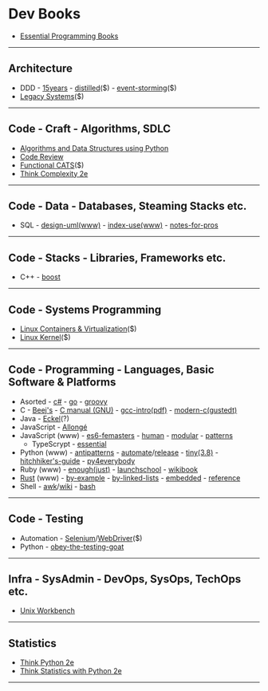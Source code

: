 # Dev Books

* [Essential Programming Books](https://www.programming-books.io/)

---

## Architecture

* DDD - [15years](https://leanpub.com/ddd_first_15_years) - [distilled](https://www.informit.com/store/domain-driven-design-distilled-9780134434421)(\$) - [event-storming](https://leanpub.com/introducing_eventstorming)(\$)
* [Legacy Systems](https://leanpub.com/WorkingWithLegacySystems)(\$)

---

## Code - Craft - Algorithms, SDLC

* [Algorithms and Data Structures using Python](https://runestone.academy/runestone/books/published/pythonds/index.html)
* [Code Review](https://leanpub.com/whattolookforinacodereview)
* [Functional CATS](https://leanpub.com/fpmortals-cats)(\$)
* [Think Complexity 2e](https://greenteapress.com/wp/think-complexity-2e/)

---

## Code - Data - Databases, Steaming Stacks etc.

* SQL - [design-uml(www)](https://web.csulb.edu/colleges/coe/cecs/dbdesign/dbdesign.php?page=intro.html) - [index-use(www)](https://use-the-index-luke.com/) - [notes-for-pros](https://goalkicker.com/SQLBook/)

---

## Code - Stacks - Libraries, Frameworks etc.

* C++ - [boost](https://theboostcpplibraries.com/)

---

## Code - Systems Programming

* [Linux Containers & Virtualization](https://www.apress.com/br/book/9781484262825#)(\$)
* [Linux Kernel](https://leanpub.com/linuxkernel)(\$)

---

## Code - Programming - Languages, Basic Software & Platforms

* Asorted - [c#](https://en.wikibooks.org/wiki/C_Sharp_Programming) - [go](https://www.openmymind.net/The-Little-Go-Book/) - [groovy](https://leanpub.com/groovytutorial/read)
* C - [Beej's](https://beej.us/guide/bgc/) - [C manual (GNU)](https://www.gnu.org/software/gnu-c-manual/) - [gcc-intro(pdf)](https://www.linuxlinks.com/wp-content/uploads/2019/07/An_Introduction_to_GCC-Brian_Gough.pdf) - [modern-c(gustedt)](https://modernc.gforge.inria.fr/)
* Java - [Eckel](https://leanpub.com/onjava8)(\?)
* JavaScript - [Allongé](https://leanpub.com/javascriptallongesix)
* JavaScript (www) - [es6-femasters](https://frontendmasters.com/books/javascript-enlightenment/) - [human](https://read.humanjavascript.com/) - [modular](https://mjavascript.com/) - [patterns](https://addyosmani.com/resources/essentialjsdesignpatterns/book/)
    - TypeScrypt - [essential](https://leanpub.com/essentialtypescript/read)
* Python (www) - [antipatterns](https://docs.quantifiedcode.com/python-anti-patterns/) - [automate](https://automatetheboringstuff.com/)/[release](https://inventwithpython.com/blog/2019/10/07/whats-new-in-the-2nd-edition-of-automate-the-boring-stuff-with-python/) - [tiny(3.8)](https://github.com/mattharrison/Tiny-Python-3.8-Notebook/blob/master/python38.rst) - [hitchhiker's-guide](https://docs.python-guide.org/) - [py4everybody](https://www.py4e.com/book.php)
* Ruby (www) - [enough(just)](http://jasonkim.ca/projects/just_enough_ruby_to_get_by/) - [launchschool](https://launchschool.com/books/ruby) - [wikibook](https://en.wikibooks.org/wiki/Ruby_Programming)
* [Rust](https://doc.rust-lang.org/book/) (www) - [by-example](https://doc.rust-lang.org/stable/rust-by-example/) - [by-linked-lists](https://rust-unofficial.github.io/too-many-lists/) - [embedded](https://rust-embedded.github.io/book/intro/) - [reference](https://doc.rust-lang.org/stable/reference/)
* Shell - [awk](https://www.grymoire.com/Unix/Awk.html)/[wiki](https://en.wikibooks.org/wiki/An_Awk_Primer) - [bash](https://guide.bash.academy/)

---

## Code - Testing

* Automation - [Selenium](http://zhimin.com/books/pwta)/[WebDriver](https://leanpub.com/practical-web-test-automation)(\$)
* Python - [obey-the-testing-goat](https://www.obeythetestinggoat.com/pages/book.html#toc)

---

## Infra - SysAdmin - DevOps, SysOps, TechOps etc.

* [Unix Workbench](https://leanpub.com/unix)

---

## Statistics

* [Think Python 2e](https://greenteapress.com/wp/think-python-2e/)
* [Think Statistics with Python 2e](https://greenteapress.com/wp/think-stats-2e/)

---

